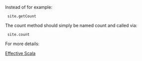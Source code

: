 Instead of for example:

     site.getCount

 The count method should simply be named count and called via:

     site.count

 For more details:

 [Effective Scala](https://twitter-archive.github.io/effectivescala/#Formatting-Naming)
